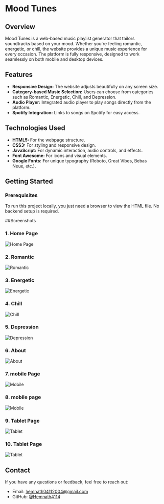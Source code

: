 # Mood Tunes

## Overview
Mood Tunes is a web-based music playlist generator that tailors soundtracks based on your mood. Whether you're feeling romantic, energetic, or chill, the website provides a unique music experience for every occasion. The platform is fully responsive, designed to work seamlessly on both mobile and desktop devices.

## Features
- **Responsive Design:** The website adjusts beautifully on any screen size.
- **Category-based Music Selection:** Users can choose from categories such as Romantic, Energetic, Chill, and Depression.
- **Audio Player:** Integrated audio player to play songs directly from the platform.
- **Spotify Integration:** Links to songs on Spotify for easy access.
  
## Technologies Used
- **HTML5:** For the webpage structure.
- **CSS3:** For styling and responsive design.
- **JavaScript:** For dynamic interaction, audio controls, and effects.
- **Font Awesome:** For icons and visual elements.
- **Google Fonts:** For unique typography (Roboto, Great Vibes, Bebas Neue, etc.).

## Getting Started

### Prerequisites
To run this project locally, you just need a browser to view the HTML file. No backend setup is required.

##Screenshots
### 1. Home Page
![Home Page](assets/home.png)

### 2. Romantic
![Romantic](assets/romantic.png)

### 3. Energetic
![Energetic](assets/energetic.png)

### 4. Chill
![Chill](assets/chill.png)

### 5. Depression
![Depression](assets/depression.png)

### 6. About
![About](assets/about.png)

### 7. mobile Page
![Mobile](assets/mobile.png)

### 8. mobile page
![Mobile](assets/mobile-2.png)

### 9. Tablet Page
![Tablet](assets/tablet.png)

### 10. Tablet Page
![Tablet](assets/tablet-about.png)

## Contact

If you have any questions or feedback, feel free to reach out:

- Email: hemnath04112004@gmail.com
- GitHub: [@Hemnath4114](https://github.com/Hemnath4114)


